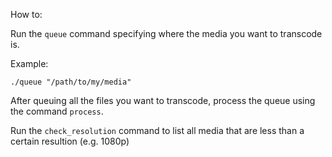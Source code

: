 How to:

Run the `queue` command specifying where the media you want to transcode is.

Example:

```
./queue "/path/to/my/media"
```

After queuing all the files you want to transcode, process the queue using the command `process`.

Run the `check_resolution` command to list all media that are less than a certain resultion (e.g. 1080p)
